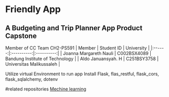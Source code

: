 # Friendly App
## A Budgeting and Trip Planner App Product Capstone

Member of CC Team CH2-PS591
| Member | Student ID | University |
|:------:|:----------:|:----------:|
| Joanna Margareth Nauli | C002BSX4089 | Bandung Institute of Technology |
| Aldo Januansyah. H | C251BSY3758 | Universitas Malikussaleh |


Utilize virtual Environment to run app
Install Flask, flas_restful, flask_cors, flask_sqlalchemy, dotenv

#related repositories
[Mechine learning]([https://www.example.com](https://github.com/AldoJh/Mechine-Learning.git)https://github.com/AldoJh/Mechine-Learning.git)
